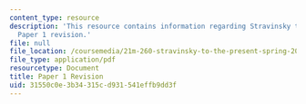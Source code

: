 ```yaml
---
content_type: resource
description: 'This resource contains information regarding Stravinsky to the present:
  Paper 1 revision.'
file: null
file_location: /coursemedia/21m-260-stravinsky-to-the-present-spring-2016/31550c0e3b34315cd931541effb9dd3f_MIT21M_260S16_AssnPaper1re.pdf
file_type: application/pdf
resourcetype: Document
title: Paper 1 Revision
uid: 31550c0e-3b34-315c-d931-541effb9dd3f
---
```

